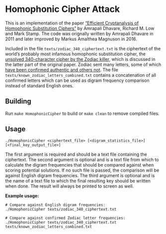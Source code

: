 # Homophonic Cipher Attack

This is an implementation of the paper [“Efficient Cryptanalysis of Homophonic
Substitution Ciphers”](http://www.cs.sjsu.edu/~stamp/RUA/homophonic.pdf) by
Amrapali Dhavare, Richard M. Low and Mark Stamp. The code was orignally written
by Amrapali Dhavare in 2011 and later improved by Markus Amalthea Magnuson in
2016.

Included in the file `texts/zodiac_340_ciphertext.txt` is the ciphertext of the
world’s probably most infamous homophonic substitution cipher, the [unsolved 340-character cipher by the Zodiac killer](http://zodiackillerciphers.com/wiki/index.php?title=Unsolved_340-character_cipher),
which is discussed in the latter part of the original paper. Zodiac sent many
letters, some of which [have been confirmed authentic and others not](https://en.wikisource.org/wiki/Zodiac_Killer_letters).
The file `texts/known_zodiac_letters_combined.txt` contains a concatenation of
all confirmed letters which can be used as digram frequency comparison instead
of standard English ones.

## Building
Run `make HomophonicCipher` to build or `make clean` to remove compiled files.

## Usage
```
./HomophonicCipher <ciphertext_file> [<digram_statistics_file>] [<final_key_output_file>]
```
The first argument is required and should be a text file containing the
ciphertext. The second argument is optional and is a text file from which to
calculate the digram frequencies that should be compared against when scoring
potential solutions. If no such file is passed, the comparison will be against
English digram frequencies. The third argument is optional and is the name of a
text file to which the final resulting key should be written when done. The
result will always be printed to screen as well.

**Example usage:**
```
# Compare against English digram frequencies:
./HomophonicCipher texts/zodiac_340_ciphertext.txt

# Compare against confirmed Zodiac letter frequencies:
./HomophonicCipher texts/zodiac_340_ciphertext.txt texts/known_zodiac_letters_combined.txt
```
